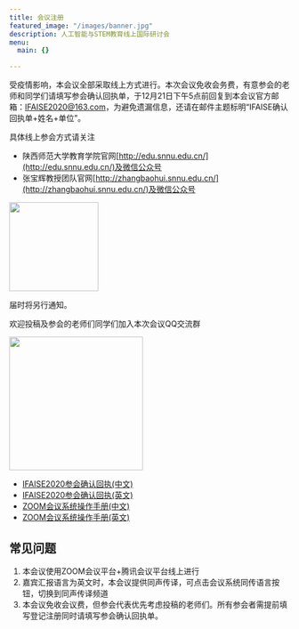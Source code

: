 ```yaml
---
title: 会议注册
featured_image: "/images/banner.jpg"
description: 人工智能与STEM教育线上国际研讨会
menu:
  main: {}

---
```

受疫情影响，本会议全部采取线上方式进行。本次会议免收会务费，有意参会的老师和同学们请填写参会确认回执单，于12月21日下午5点前回复到本会议官方邮箱：IFAISE2020@163.com，为避免遗漏信息，还请在邮件主题标明“IFAISE确认回执单+姓名+单位”。

具体线上参会方式请关注

* 陕西师范大学教育学院官网[http://edu.snnu.edu.cn/](http://edu.snnu.edu.cn/)及微信公众号
* 张宝辉教授团队官网[http://zhangbaohui.snnu.edu.cn/](http://zhangbaohui.snnu.edu.cn/)及微信公众号

<img src="/images/wechat-zbh.png" style="width: 10rem" />

届时将另行通知。

欢迎投稿及参会的老师们同学们加入本次会议QQ交流群

<img src="/qq-group-zh.png" style="width: 15rem" />

* [IFAISE2020参会确认回执(中文)](/attachments/IFAISE2020_Registration_Form_for_Participants_Chinese.docx)
* [IFAISE2020参会确认回执(英文)](/attachments/IFAISE2020_Registration_Form_for_Participants_English.docx)
* [ZOOM会议系统操作手册(中文)](/attachments/User_manual_for_ZOOM_Chinese.pdf)
* [ZOOM会议系统操作手册(英文)](/attachments/User_manual_for_ZOOM_English.pdf)

## 常见问题

1. 本会议使用ZOOM会议平台+腾讯会议平台线上进行
2. 嘉宾汇报语言为英文时，本会议提供同声传译，可点击会议系统同传语言按钮，切换到同声传译频道
3. 本会议免收会议费，但参会代表优先考虑投稿的老师们。所有参会者需提前填写登记注册同时请填写参会确认回执单。